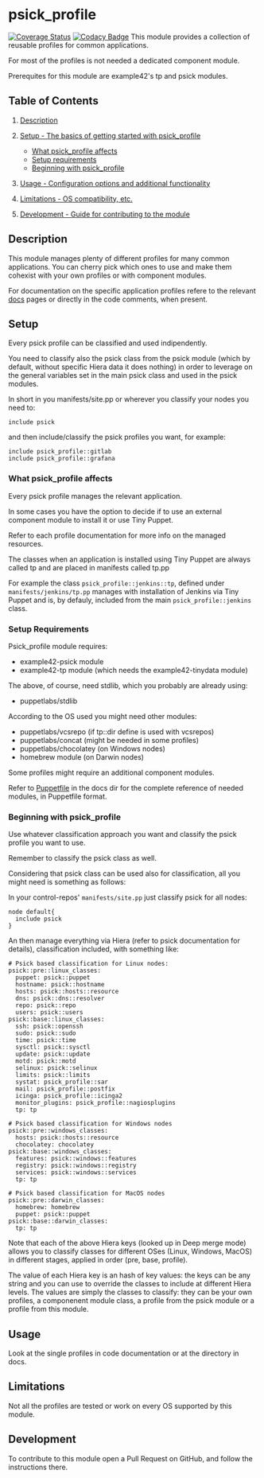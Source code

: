 # psick_profile

[![Coverage Status](https://coveralls.io/repos/example42/puppet-psick_profile/badge.svg?branch=master&service=github)](https://coveralls.io/github/example42/puppet-psick_profile?branch=master)
[![Codacy Badge](https://app.codacy.com/project/badge/Grade/81f58c072b394923b760927ff1ad28ef)](https://www.codacy.com/gh/example42/puppet-psick_profile/dashboard?utm_source=github.com&utm_medium=referral&utm_content=example42/puppet-psick_profile&utm_campaign=Badge_Grade)
This module provides a collection of reusable profiles for common applications.

For most of the profiles is not needed a dedicated component module.

Prerequites for this module are example42's tp and psick modules.

## Table of Contents

1.  [Description](#description)

2.  [Setup - The basics of getting started with psick_profile](#setup)
    -   [What psick_profile affects](#what-psick_profile-affects)
    -   [Setup requirements](#setup-requirements)
    -   [Beginning with psick_profile](#beginning-with-psick_profile)

3.  [Usage - Configuration options and additional functionality](#usage)

4.  [Limitations - OS compatibility, etc.](#limitations)

5.  [Development - Guide for contributing to the module](#development)

## Description

This module manages plenty of different profiles for many common applications.
You can cherry pick which ones to use and make them cohexist with your own profiles
or with component modules.

For documentation on the specific application profiles refere to the relevant [docs](docs/) pages or directly in the code comments, when present.

## Setup

Every psick profile can be classified and used indipendently.

You need to classify also the psick class from the psick module (which by default, without 
specific Hiera data it does nothing) in order to leverage on the general variables
set in the main psick class and used in the psick modules.

In short in you manifests/site.pp or wherever you classify your nodes you need to:

    include psick

and then include/classify the psick profiles you want, for example:

    include psick_profile::gitlab
    include psick_profile::grafana


### What psick_profile affects

Every psick profile manages the relevant application.

In some cases you have the option to decide if to use an external component module to install it
or use Tiny Puppet.

Refer to each profile documentation for more info on the managed resources.

The classes when an application is installed using Tiny Puppet are always called tp and are placed in manifests called tp.pp

For example the class `psick_profile::jenkins::tp`, defined under `manifests/jenkins/tp.pp` manages with installation of Jenkins via Tiny Puppet and is, by defauly, included from the main `psick_profile::jenkins` class.


### Setup Requirements

Psick_profile module requires:

-   example42-psick module
-   example42-tp module (which needs the example42-tinydata module)

The above, of course, need stdlib, which you probably are already using:

-   puppetlabs/stdlib

According to the OS used you might need other modules:

-   puppetlabs/vcsrepo (if tp::dir define is used with vcsrepos)
-   puppetlabs/concat (might be needed in some profiles)
-   puppetlabs/chocolatey (on Windows nodes)
-   homebrew module (on Darwin nodes)

Some profiles might require an additional component modules.

Refer to [Puppetfile](docs/Puppetfile) in the docs dir for the complete reference of needed modules, in Puppetfile format.


### Beginning with psick_profile

Use whatever classification approach you want and classify the psick profile you want to use.

Remember to classify the psick class as well.

Considering that psick class can be used also for classification, all you might need is something as follows:

In your control-repos' `manifests/site.pp` just classify psick for all nodes:

    node default{
      include psick
    }

An then manage everything via Hiera (refer to psick documentation for details), classification included, with something like:

    # Psick based classification for Linux nodes:
    psick::pre::linux_classes:
      puppet: psick::puppet
      hostname: psick::hostname
      hosts: psick::hosts::resource
      dns: psick::dns::resolver
      repo: psick::repo
      users: psick::users
    psick::base::linux_classes:
      ssh: psick::openssh
      sudo: psick::sudo
      time: psick::time
      sysctl: psick::sysctl
      update: psick::update
      motd: psick::motd
      selinux: psick::selinux
      limits: psick::limits
      systat: psick_profile::sar
      mail: psick_profile::postfix
      icinga: psick_profile::icinga2
      monitor_plugins: psick_profile::nagiosplugins
      tp: tp

    # Psick based classification for Windows nodes
    psick::pre::windows_classes:
      hosts: psick::hosts::resource
      chocolatey: chocolatey
    psick::base::windows_classes:
      features: psick::windows::features
      registry: psick::windows::registry
      services: psick::windows::services
      tp: tp

    # Psick based classification for MacOS nodes
    psick::pre::darwin_classes:
      homebrew: homebrew
      puppet: psick::puppet
    psick::base::darwin_classes:
      tp: tp

Note that each of the above Hiera keys (looked up in Deep merge mode) allows you to classify classes for different OSes (Linux, Windows, MacOS) in different stages, applied in order (pre, base, profile).

The value of each Hiera key is an hash of key values: the keys can be any string and you can use to override the classes to include at different Hiera levels.
The values are simply the classes to classify: they can be your own profiles, a componenent module class, a profile from the psick module or a profile from this module.

## Usage

Look at the single profiles in code documentation or at the directory in docs.

## Limitations

Not all the profiles are tested or work on every OS supported by this module.

## Development

To contribute to this module open a Pull Request on GitHub, and follow the instructions there.
